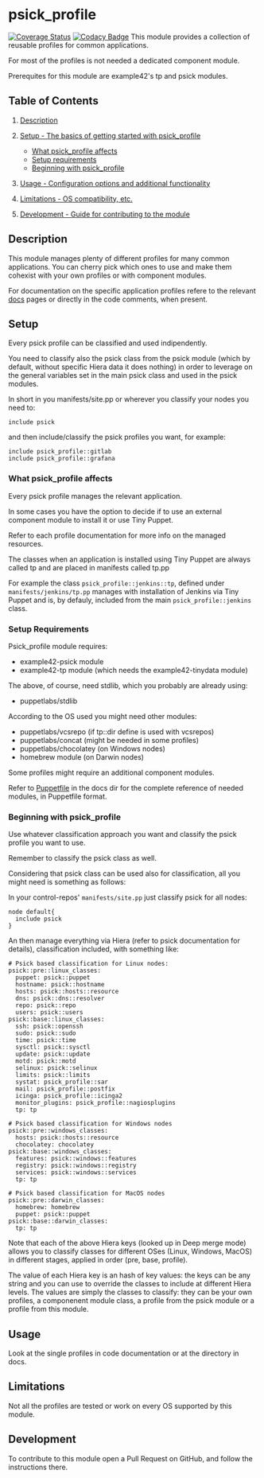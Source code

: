 # psick_profile

[![Coverage Status](https://coveralls.io/repos/example42/puppet-psick_profile/badge.svg?branch=master&service=github)](https://coveralls.io/github/example42/puppet-psick_profile?branch=master)
[![Codacy Badge](https://app.codacy.com/project/badge/Grade/81f58c072b394923b760927ff1ad28ef)](https://www.codacy.com/gh/example42/puppet-psick_profile/dashboard?utm_source=github.com&utm_medium=referral&utm_content=example42/puppet-psick_profile&utm_campaign=Badge_Grade)
This module provides a collection of reusable profiles for common applications.

For most of the profiles is not needed a dedicated component module.

Prerequites for this module are example42's tp and psick modules.

## Table of Contents

1.  [Description](#description)

2.  [Setup - The basics of getting started with psick_profile](#setup)
    -   [What psick_profile affects](#what-psick_profile-affects)
    -   [Setup requirements](#setup-requirements)
    -   [Beginning with psick_profile](#beginning-with-psick_profile)

3.  [Usage - Configuration options and additional functionality](#usage)

4.  [Limitations - OS compatibility, etc.](#limitations)

5.  [Development - Guide for contributing to the module](#development)

## Description

This module manages plenty of different profiles for many common applications.
You can cherry pick which ones to use and make them cohexist with your own profiles
or with component modules.

For documentation on the specific application profiles refere to the relevant [docs](docs/) pages or directly in the code comments, when present.

## Setup

Every psick profile can be classified and used indipendently.

You need to classify also the psick class from the psick module (which by default, without 
specific Hiera data it does nothing) in order to leverage on the general variables
set in the main psick class and used in the psick modules.

In short in you manifests/site.pp or wherever you classify your nodes you need to:

    include psick

and then include/classify the psick profiles you want, for example:

    include psick_profile::gitlab
    include psick_profile::grafana


### What psick_profile affects

Every psick profile manages the relevant application.

In some cases you have the option to decide if to use an external component module to install it
or use Tiny Puppet.

Refer to each profile documentation for more info on the managed resources.

The classes when an application is installed using Tiny Puppet are always called tp and are placed in manifests called tp.pp

For example the class `psick_profile::jenkins::tp`, defined under `manifests/jenkins/tp.pp` manages with installation of Jenkins via Tiny Puppet and is, by defauly, included from the main `psick_profile::jenkins` class.


### Setup Requirements

Psick_profile module requires:

-   example42-psick module
-   example42-tp module (which needs the example42-tinydata module)

The above, of course, need stdlib, which you probably are already using:

-   puppetlabs/stdlib

According to the OS used you might need other modules:

-   puppetlabs/vcsrepo (if tp::dir define is used with vcsrepos)
-   puppetlabs/concat (might be needed in some profiles)
-   puppetlabs/chocolatey (on Windows nodes)
-   homebrew module (on Darwin nodes)

Some profiles might require an additional component modules.

Refer to [Puppetfile](docs/Puppetfile) in the docs dir for the complete reference of needed modules, in Puppetfile format.


### Beginning with psick_profile

Use whatever classification approach you want and classify the psick profile you want to use.

Remember to classify the psick class as well.

Considering that psick class can be used also for classification, all you might need is something as follows:

In your control-repos' `manifests/site.pp` just classify psick for all nodes:

    node default{
      include psick
    }

An then manage everything via Hiera (refer to psick documentation for details), classification included, with something like:

    # Psick based classification for Linux nodes:
    psick::pre::linux_classes:
      puppet: psick::puppet
      hostname: psick::hostname
      hosts: psick::hosts::resource
      dns: psick::dns::resolver
      repo: psick::repo
      users: psick::users
    psick::base::linux_classes:
      ssh: psick::openssh
      sudo: psick::sudo
      time: psick::time
      sysctl: psick::sysctl
      update: psick::update
      motd: psick::motd
      selinux: psick::selinux
      limits: psick::limits
      systat: psick_profile::sar
      mail: psick_profile::postfix
      icinga: psick_profile::icinga2
      monitor_plugins: psick_profile::nagiosplugins
      tp: tp

    # Psick based classification for Windows nodes
    psick::pre::windows_classes:
      hosts: psick::hosts::resource
      chocolatey: chocolatey
    psick::base::windows_classes:
      features: psick::windows::features
      registry: psick::windows::registry
      services: psick::windows::services
      tp: tp

    # Psick based classification for MacOS nodes
    psick::pre::darwin_classes:
      homebrew: homebrew
      puppet: psick::puppet
    psick::base::darwin_classes:
      tp: tp

Note that each of the above Hiera keys (looked up in Deep merge mode) allows you to classify classes for different OSes (Linux, Windows, MacOS) in different stages, applied in order (pre, base, profile).

The value of each Hiera key is an hash of key values: the keys can be any string and you can use to override the classes to include at different Hiera levels.
The values are simply the classes to classify: they can be your own profiles, a componenent module class, a profile from the psick module or a profile from this module.

## Usage

Look at the single profiles in code documentation or at the directory in docs.

## Limitations

Not all the profiles are tested or work on every OS supported by this module.

## Development

To contribute to this module open a Pull Request on GitHub, and follow the instructions there.
